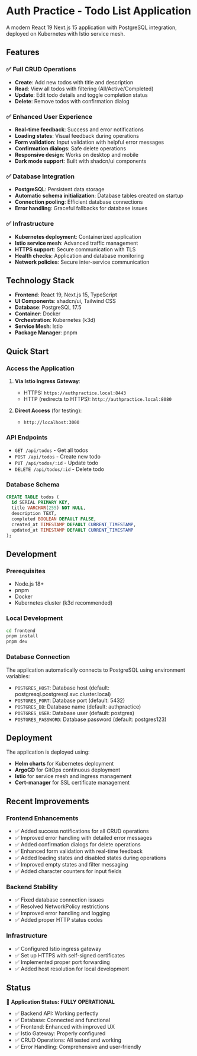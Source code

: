 # Auth Practice - Todo List Application

A modern React 19 Next.js 15 application with PostgreSQL integration, deployed on Kubernetes with Istio service mesh.

## Features

### ✅ **Full CRUD Operations**
- **Create**: Add new todos with title and description
- **Read**: View all todos with filtering (All/Active/Completed)
- **Update**: Edit todo details and toggle completion status
- **Delete**: Remove todos with confirmation dialog

### ✅ **Enhanced User Experience**
- **Real-time feedback**: Success and error notifications
- **Loading states**: Visual feedback during operations
- **Form validation**: Input validation with helpful error messages
- **Confirmation dialogs**: Safe delete operations
- **Responsive design**: Works on desktop and mobile
- **Dark mode support**: Built with shadcn/ui components

### ✅ **Database Integration**
- **PostgreSQL**: Persistent data storage
- **Automatic schema initialization**: Database tables created on startup
- **Connection pooling**: Efficient database connections
- **Error handling**: Graceful fallbacks for database issues

### ✅ **Infrastructure**
- **Kubernetes deployment**: Containerized application
- **Istio service mesh**: Advanced traffic management
- **HTTPS support**: Secure communication with TLS
- **Health checks**: Application and database monitoring
- **Network policies**: Secure inter-service communication

## Technology Stack

- **Frontend**: React 19, Next.js 15, TypeScript
- **UI Components**: shadcn/ui, Tailwind CSS
- **Database**: PostgreSQL 17.5
- **Container**: Docker
- **Orchestration**: Kubernetes (k3d)
- **Service Mesh**: Istio
- **Package Manager**: pnpm

## Quick Start

### Access the Application

1. **Via Istio Ingress Gateway**:
   - HTTPS: `https://authpractice.local:8443`
   - HTTP (redirects to HTTPS): `http://authpractice.local:8080`

2. **Direct Access** (for testing):
   - `http://localhost:3000`

### API Endpoints

- `GET /api/todos` - Get all todos
- `POST /api/todos` - Create new todo
- `PUT /api/todos/:id` - Update todo
- `DELETE /api/todos/:id` - Delete todo

### Database Schema

```sql
CREATE TABLE todos (
  id SERIAL PRIMARY KEY,
  title VARCHAR(255) NOT NULL,
  description TEXT,
  completed BOOLEAN DEFAULT FALSE,
  created_at TIMESTAMP DEFAULT CURRENT_TIMESTAMP,
  updated_at TIMESTAMP DEFAULT CURRENT_TIMESTAMP
);
```

## Development

### Prerequisites
- Node.js 18+
- pnpm
- Docker
- Kubernetes cluster (k3d recommended)

### Local Development
```bash
cd frontend
pnpm install
pnpm dev
```

### Database Connection
The application automatically connects to PostgreSQL using environment variables:
- `POSTGRES_HOST`: Database host (default: postgresql.postgresql.svc.cluster.local)
- `POSTGRES_PORT`: Database port (default: 5432)
- `POSTGRES_DB`: Database name (default: authpractice)
- `POSTGRES_USER`: Database user (default: postgres)
- `POSTGRES_PASSWORD`: Database password (default: postgres123)

## Deployment

The application is deployed using:
- **Helm charts** for Kubernetes deployment
- **ArgoCD** for GitOps continuous deployment
- **Istio** for service mesh and ingress management
- **Cert-manager** for SSL certificate management

## Recent Improvements

### Frontend Enhancements
- ✅ Added success notifications for all CRUD operations
- ✅ Improved error handling with detailed error messages
- ✅ Added confirmation dialogs for delete operations
- ✅ Enhanced form validation with real-time feedback
- ✅ Added loading states and disabled states during operations
- ✅ Improved empty states and filter messaging
- ✅ Added character counters for input fields

### Backend Stability
- ✅ Fixed database connection issues
- ✅ Resolved NetworkPolicy restrictions
- ✅ Improved error handling and logging
- ✅ Added proper HTTP status codes

### Infrastructure
- ✅ Configured Istio ingress gateway
- ✅ Set up HTTPS with self-signed certificates
- ✅ Implemented proper port forwarding
- ✅ Added host resolution for local development

## Status

🎉 **Application Status: FULLY OPERATIONAL**

- ✅ Backend API: Working perfectly
- ✅ Database: Connected and functional
- ✅ Frontend: Enhanced with improved UX
- ✅ Istio Gateway: Properly configured
- ✅ CRUD Operations: All tested and working
- ✅ Error Handling: Comprehensive and user-friendly
